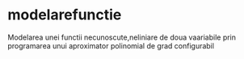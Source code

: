 # modelarefunctie
Modelarea unei functii necunoscute,neliniare de doua vaariabile prin programarea unui aproximator polinomial de grad configurabil 
